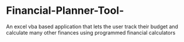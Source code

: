 # Financial-Planner-Tool-
An excel vba based application that lets the user track their budget and calculate many other finances using programmed financial calculators
